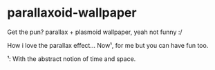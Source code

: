 parallaxoid-wallpaper
=====================

Get the pun? parallax + plasmoid wallpaper, yeah not funny :/

How i love the parallax effect... Now¹, for me but you can have fun too.


¹: With the abstract notion of time and space.

